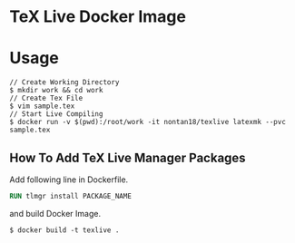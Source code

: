 # TeX Live Docker Image

# Usage

```shell
// Create Working Directory
$ mkdir work && cd work
// Create Tex File
$ vim sample.tex
// Start Live Compiling
$ docker run -v $(pwd):/root/work -it nontan18/texlive latexmk --pvc sample.tex
```
## How To Add TeX Live Manager Packages

Add following line in Dockerfile.

```Dockerfile
RUN tlmgr install PACKAGE_NAME
```

and build Docker Image.

```shell
$ docker build -t texlive .
```
